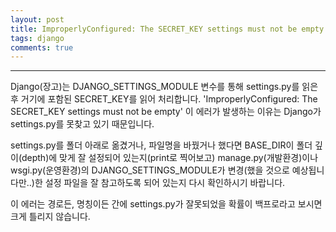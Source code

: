 ```yaml
---
layout: post
title: ImproperlyConfigured: The SECRET_KEY settings must not be empty 에러가 발생하는 이유
tags: django
comments: true
---
```


---

Django(장고)는 DJANGO_SETTINGS_MODULE 변수를 통해 settings.py를 읽은 후 거기에 포함된 SECRET_KEY를 읽어 처리합니다. 'ImproperlyConfigured: The SECRET_KEY settings must not be empty' 이 에러가 발생하는 이유는 Django가 settings.py를 못찾고 있기 때문입니다.  

settings.py를 폴더 아래로 옮겼거나, 파일명을 바꿨거나 했다면 BASE_DIR이 폴더 깊이(depth)에 맞게 잘 설정되어 있는지(print로 찍어보고) manage.py(개발환경)이나 wsgi.py(운영환경)의 DJANGO_SETTINGS_MODULE가 변경(했을 것으로 예상됩니다만..)한 설정 파일을 잘 참고하도록 되어 있는지 다시 확인하시기 바랍니다.   

이 에러는 경로든, 명칭이든 간에 settings.py가 잘못되었을 확률이 백프로라고 보시면 크게 틀리지 않습니다.  
